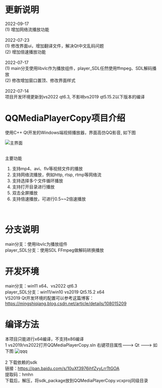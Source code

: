 # 更新说明
2022-09-17
<br/>
(1) 增加网络流播放功能
<br/>
<br/>
2022-07-23
<br/>
(1) 修改界面ui，增加翻译文件，解决Qt中文乱码问题
<br/>
(2) 增加倍速播放功能
<br/>
<br/>
2022-07-17
<br/>
(1) main分支使用libvlc作为播放组件，player_SDL任然使用ffmpeg、SDL解码播放
<br/>
(2) 修改增加窗口置顶、修改界面样式
<br/>
<br/>
2022-07-14
<br/>
项目开发环境更新到vs2022 qt6.3, 不影响vs2019 qt5.15.2以下版本的编译

# QQMediaPlayerCopy项目介绍

使用C++ Qt开发的Windows端视频播放器，界面高仿QQ影音, 如下图

![主界面](https://user-images.githubusercontent.com/42860254/226182627-fc33cb3c-51a8-4922-b15d-c1505924bf49.png)


<br/>
主要功能
<ol>
  <li>支持mp4、avi、flv等视频文件的播放</li>
  <li>支持网络流播放，例如http, rtsp, rtmp等网络流</li>
  <li>支持选择多个文件循环播放</li>
  <li>支持打开目录进行播放</li>
  <li>双击全屏播放</li>
  <li>支持倍速播放，可进行0.5~~2倍速播放</li>
</ol>
<br/>

# 分支说明
main分支：使用libvlc为播放组件
<br/>
player_SDL分支：使用SDL FFmpeg做解码转换播放

# 开发环境 
main分支：win11 x64、vs2022  qt6.3
<br/>
player_SDL分支：win11/win10  vs2019 Qt5.15.2 x64
<br/>
VS2019 Qt开发环境的配置可以参考这篇博客：https://mingshiqiang.blog.csdn.net/article/details/108015209

# 编译方法
本项目只能进行x64编译，不支持x86编译
<br/>
1 vs2019/vs2022打开QQMediaPlayerCopy.sln 右键项目属性---> Qt ---> 如下图
![qqq](https://user-images.githubusercontent.com/42860254/159120393-2b091a49-4058-493d-8dfb-1b086aec4295.png)
<br/>
<br/>
2 下载依赖的sdk
<br/>
链接：https://pan.baidu.com/s/10uXf3976ihfZyyLrrTtGOA 
<br/>
提取码：hmhn
<br/>
下载后，解压，将sdk_package放到QQMediaPlayerCopy.vcxproj同级目录


